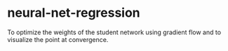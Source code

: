 # neural-net-regression
To optimize the weights of the student network using gradient flow and to visualize the point at convergence. 
